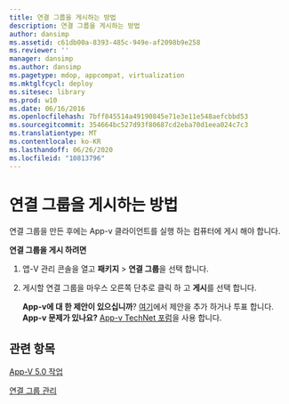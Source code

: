 ```yaml
---
title: 연결 그룹을 게시하는 방법
description: 연결 그룹을 게시하는 방법
author: dansimp
ms.assetid: c61db00a-8393-485c-949e-af2098b9e258
ms.reviewer: ''
manager: dansimp
ms.author: dansimp
ms.pagetype: mdop, appcompat, virtualization
ms.mktglfcycl: deploy
ms.sitesec: library
ms.prod: w10
ms.date: 06/16/2016
ms.openlocfilehash: 7bff845514a49190845e71e3e11e548aefcbbd53
ms.sourcegitcommit: 354664bc527d93f80687cd2eba70d1eea024c7c3
ms.translationtype: MT
ms.contentlocale: ko-KR
ms.lasthandoff: 06/26/2020
ms.locfileid: "10813796"
---
```

# 연결 그룹을 게시하는 방법


연결 그룹을 만든 후에는 App-v 클라이언트를 실행 하는 컴퓨터에 게시 해야 합니다.

**연결 그룹을 게시 하려면**

1.  앱-V 관리 콘솔을 열고 **패키지** &gt; **연결 그룹**을 선택 합니다.

2.  게시할 연결 그룹을 마우스 오른쪽 단추로 클릭 하 고 **게시**를 선택 합니다.

    **App-v에 대 한 제안이 있으십니까**? [여기](http://appv.uservoice.com/forums/280448-microsoft-application-virtualization)에서 제안을 추가 하거나 투표 합니다. **App-v 문제가 있나요?** [App-v TechNet 포럼](https://social.technet.microsoft.com/Forums/home?forum=mdopappv)을 사용 합니다.

## 관련 항목


[App-V 5.0 작업](operations-for-app-v-50.md)

[연결 그룹 관리](managing-connection-groups.md)

 

 





